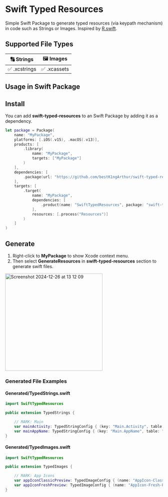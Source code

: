 # Swift Typed Resources

Simple Swift Package to generate typed resources (via keypath mechanism) in code such as Strings or Images. Inspired by [R.swift](https://github.com/mac-cain13/R.swift).

## Supported File Types

| 🔠 Strings | 🖼️ Images|
| ------------- | ------------- |
| ✅ .xcstrings | ✅ .xcassets |

## Usage in Swift Package

## Install

You can add **swift-typed-resources** to an Swift Package by adding it as a dependency.

```swift
let package = Package(
    name: "MyPackage",
    platforms: [.iOS(.v15), .macOS(.v13)],
    products: [
        .library(
            name: "MyPackage",
            targets: ["MyPackage"]
        )
    ],
    dependencies: [
        .package(url: "https://github.com/bestK1ngArthur/swift-typed-resources.git", exact: "0.0.6")
    ],
    targets: [
        .target(
            name: "MyPackage",
            dependencies: [
                .product(name: "SwiftTypedResources", package: "swift-typed-resources")
            ],
            resources: [.process("Resources")]
        )
    ]
)
```

## Generate

1. Right-click to **MyPackage** to show Xcode context menu.
2. Then select **GenerateResources** in **swift-typed-resources** section to generate swift files.

<img width="311" alt="Screenshot 2024-12-26 at 13 12 09" src="https://github.com/user-attachments/assets/9ae5b1fc-2337-44e1-89a3-ee2277b99866" />

### Generated File Examples

#### Generated/TypedStrings.swift

```swift
import SwiftTypedResources

public extension TypedStrings {

    // MARK: Main
    var mainActivity: TypedStringConfig { (key: "Main.Activity", table: "Localizable", bundle: .module) }
    var mainAppName: TypedStringConfig { (key: "Main.AppName", table: "Localizable", bundle: .module) }
}
```

#### Generated/TypedImages.swift

```swift
import SwiftTypedResources

public extension TypedImages {

    // MARK: App Icons
    var appIconClassicPreview: TypedImageConfig { (name: "AppIcon-Classic-Preview", bundle: .module) }
    var appIconFreshPreview: TypedImageConfig { (name: "AppIcon-Fresh-Preview", bundle: .module) }
}
```

